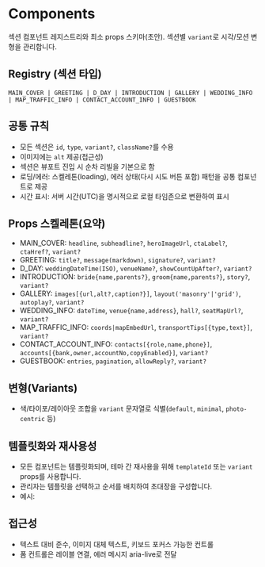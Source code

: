 # Components

섹션 컴포넌트 레지스트리와 최소 props 스키마(초안). 섹션별 `variant`로 시각/모션 변형을 관리합니다.

## Registry (섹션 타입)
```
MAIN_COVER | GREETING | D_DAY | INTRODUCTION | GALLERY | WEDDING_INFO | MAP_TRAFFIC_INFO | CONTACT_ACCOUNT_INFO | GUESTBOOK
```

## 공통 규칙
- 모든 섹션은 `id`, `type`, `variant?`, `className?`를 수용
- 이미지에는 `alt` 제공(접근성)
- 섹션은 뷰포트 진입 시 순차 리빌을 기본으로 함
- 로딩/에러: 스켈레톤(loading), 에러 상태(다시 시도 버튼 포함) 패턴을 공통 컴포넌트로 제공
- 시간 표시: 서버 시간(UTC)을 명시적으로 로컬 타임존으로 변환하여 표시

## Props 스켈레톤(요약)
- MAIN_COVER: `headline`, `subheadline?`, `heroImageUrl`, `ctaLabel?`, `ctaHref?`, `variant?`
- GREETING: `title?`, `message(markdown)`, `signature?`, `variant?`
- D_DAY: `weddingDateTime(ISO)`, `venueName?`, `showCountUpAfter?`, `variant?`
- INTRODUCTION: `bride{name,parents?}`, `groom{name,parents?}`, `story?`, `variant?`
- GALLERY: `images[{url,alt?,caption?}]`, `layout('masonry'|'grid')`, `autoplay?`, `variant?`
- WEDDING_INFO: `dateTime`, `venue{name,address}`, `hall?`, `seatMapUrl?`, `variant?`
- MAP_TRAFFIC_INFO: `coords|mapEmbedUrl`, `transportTips[{type,text}]`, `variant?`
- CONTACT_ACCOUNT_INFO: `contacts[{role,name,phone}]`, `accounts[{bank,owner,accountNo,copyEnabled}]`, `variant?`
- GUESTBOOK: `entries`, `pagination`, `allowReply?`, `variant?`

## 변형(Variants)
- 색/타이포/레이아웃 조합을 `variant` 문자열로 식별(`default`, `minimal`, `photo-centric` 등)

## 템플릿화와 재사용성
- 모든 컴포넌트는 템플릿화되며, 테마 간 재사용을 위해 `templateId` 또는 `variant` props를 사용합니다.
- 관리자는 템플릿을 선택하고 순서를 배치하여 초대장을 구성합니다.
- 예시: <MainCover variant="romantic" template="fade-in-text" />

## 접근성
- 텍스트 대비 준수, 이미지 대체 텍스트, 키보드 포커스 가능한 컨트롤
 - 폼 컨트롤은 레이블 연결, 에러 메시지 aria-live로 전달

